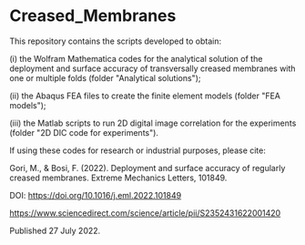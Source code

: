 # Creased_Membranes
This repository contains the scripts developed to obtain:

(i) the Wolfram Mathematica codes for the analytical solution of the deployment and surface accuracy of transversally creased membranes with one or multiple folds (folder "Analytical solutions");

(ii) the Abaqus FEA files to create the finite element models (folder "FEA models");

(iii) the Matlab scripts to run 2D digital image correlation for the experiments (folder "2D DIC code for experiments"). 



If using these codes for research or industrial purposes, please cite:

Gori, M., & Bosi, F. (2022). Deployment and surface accuracy of regularly creased membranes. Extreme Mechanics Letters, 101849. 

DOI: https://doi.org/10.1016/j.eml.2022.101849 

https://www.sciencedirect.com/science/article/pii/S2352431622001420  

Published 27 July 2022.
